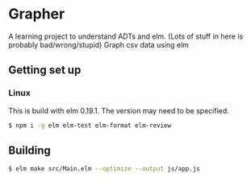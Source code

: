 # Grapher

A learning project to understand ADTs and elm. (Lots of stuff in here is probably bad/wrong/stupid)
Graph csv data using elm

## Getting set up

### Linux

This is build with elm 0.19.1. The version may need to be specified.

```sh
$ npm i -g elm elm-test elm-format elm-review
```

## Building

```sh
$ elm make src/Main.elm --optimize --output js/app.js
```
